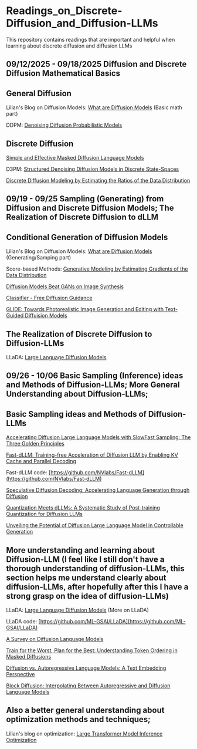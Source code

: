 # Readings_on_Discrete-Diffusion_and_Diffusion-LLMs
This repository contains readings that are important and helpful when learning about discrete diffusion and diffusion LLMs

## 09/12/2025 - 09/18/2025 Diffusion and Discrete Diffusion Mathematical Basics

## General Diffusion

Lilian's Blog on Diffusion Models: [What are Diffusion Models](https://lilianweng.github.io/posts/2021-07-11-diffusion-models/) (Basic math part)

DDPM: [Denoising Diffusion Probabilistic Models](https://arxiv.org/abs/2006.11239)

## Discrete Diffusion

[Simple and Effective Masked Diffusion Language Models](https://arxiv.org/abs/2406.07524)

D3PM: [Structured Denoising Diffusion Models in Discrete State-Spaces](https://arxiv.org/abs/2107.03006)  

[Discrete Diffusion Modeling by Estimating the Ratios of the Data Distribution](https://arxiv.org/abs/2310.16834)

## 09/19 - 09/25 Sampling (Generating) from Diffusion and Discrete Diffusion Models; The Realization of Discrete Diffusion to dLLM

## Conditional Generation of Diffusion Models

Lilian's Blog on Diffusion Models: [What are Diffusion Models](https://lilianweng.github.io/posts/2021-07-11-diffusion-models/) (Generating/Samping part)

Score-based Methods: [Generative Modeling by Estimating Gradients of the Data Distribution](https://yang-song.net/blog/2021/score/)

[Diffusion Models Beat GANs on Image Synthesis](https://arxiv.org/abs/2105.05233)

[Classifier - Free Diffusion Guidance](https://arxiv.org/abs/2207.12598)

[GLIDE: Towards Photorealistic Image Generation and Editing with Text-Guided Diffuision Models](https://arxiv.org/abs/2112.10741)

## The Realization of Discrete Diffusion to Diffusion-LLMs

LLaDA: [Large Language Diffusion Models](https://arxiv.org/abs/2502.09992)

## 09/26 - 10/06 Basic Sampling (Inference) ideas and Methods of Diffusion-LLMs; More General Understanding about Diffusion-LLMs;

## Basic Sampling ideas and Methods of Diffusion-LLMs

[Accelerating Diffusion Large Language Models with SlowFast Sampling: The Three Golden Principles](https://arxiv.org/abs/2506.10848)

[Fast-dLLM: Training-free Acceleration of Diffusion LLM by Enabling KV Cache and Parallel Decoding](https://arxiv.org/abs/2505.22618)

Fast-dLLM code: [https://github.com/NVlabs/Fast-dLLM](https://github.com/NVlabs/Fast-dLLM)

[Speculative Diffusion Decoding: Accelerating Language Generation through Diffusion](https://arxiv.org/abs/2408.05636)

[Quantization Meets dLLMs: A Systematic Study of Post-training Quantization for Diffusion LLMs](https://arxiv.org/abs/2508.14896)

[Unveiling the Potential of Diffusion Large Language Model in Controllable Generation](https://arxiv.org/abs/2507.04504)

## More understanding and learning about Diffusion-LLM (I feel like I still don't have a thorough understanding of diffusion-LLMs, this section helps me understand clearly about diffusion-LLMs, after hopefully after this I have a strong grasp on the idea of diffusion-LLMs)

LLaDA: [Large Language Diffusion Models](https://arxiv.org/abs/2502.09992) (More on LLaDA)

LLaDA code: [https://github.com/ML-GSAI/LLaDA](https://github.com/ML-GSAI/LLaDA)

[A Survey on Diffusion Language Models](https://arxiv.org/abs/2508.10875)

[Train for the Worst, Plan for the Best: Understanding Token Ordering in Masked Diffusions](https://arxiv.org/abs/2502.06768)

[Diffusion vs. Autoregressive Language Models: A Text Embedding Perspective](https://arxiv.org/abs/2505.15045)

[Block Diffusion: Interpolating Between Autoregressive and Diffusion Language Models](https://arxiv.org/abs/2503.09573)

## Also a better general understanding about optimization methods and techniques;

Lilian's blog on optimization: [Large Transformer Model Inference Optimization](https://lilianweng.github.io/posts/2023-01-10-inference-optimization/)


































